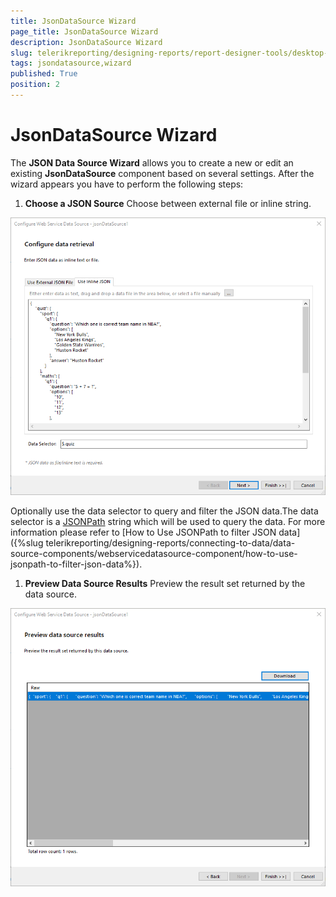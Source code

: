 ```yaml
---
title: JsonDataSource Wizard
page_title: JsonDataSource Wizard 
description: JsonDataSource Wizard
slug: telerikreporting/designing-reports/report-designer-tools/desktop-designers/tools/data-source-wizards/jsondatasource-wizard
tags: jsondatasource,wizard
published: True
position: 2
---
```


# JsonDataSource Wizard

The __JSON Data Source Wizard__ allows you to create a new or edit an existing __JsonDataSource__ component based on several settings. After the wizard appears you have to perform the following steps: 

1. __Choose a JSON Source__ Choose between external file or inline string. 

  ![Json Data Source Source](images/DataSources/JsonDataSourceSource.png)
  
  Optionally use the data selector to query and filter the JSON data.The data selector is a [JSONPath](https://www.newtonsoft.com/json/help/html/QueryJsonSelectTokenJsonPath.htm) string which will be used to query the data. For more information please refer to [How to Use JSONPath to filter JSON data]({%slug telerikreporting/designing-reports/connecting-to-data/data-source-components/webservicedatasource-component/how-to-use-jsonpath-to-filter-json-data%}). 

1. __Preview Data Source Results__ Preview the result set returned by the data source. 

  ![Json Data Source Preview](images/DataSources/JsonDataSourcePreview.png)
